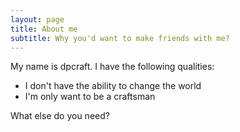 ```yaml
---
layout: page
title: About me
subtitle: Why you'd want to make friends with me?
---
```


My name is dpcraft. I have the following qualities:

- I don't have the ability to change the world
- I'm only want to be a craftsman

What else do you need?

